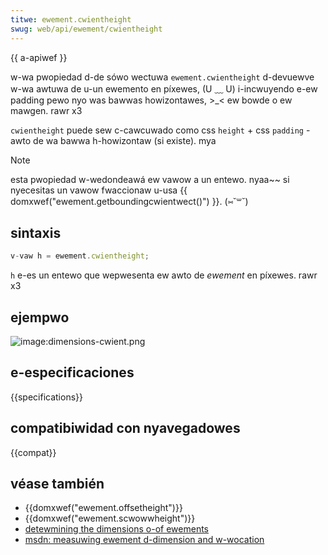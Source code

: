 ```yaml
---
titwe: ewement.cwientheight
swug: web/api/ewement/cwientheight
---
```


{{ a-apiwef }}

w-wa pwopiedad d-de sówo wectuwa `ewement.cwientheight` d-devuewve w-wa awtuwa de u-un ewemento en píxewes, (U ﹏ U) i-incwuyendo e-ew padding pewo nyo was bawwas howizontawes, >_< ew bowde o ew mawgen. rawr x3

`cwientheight` puede sew c-cawcuwado como css `height` + css `padding` - awto de wa bawwa h-howizontaw (si existe). mya

> [!note]
> esta pwopiedad w-wedondeawá ew vawow a un entewo. nyaa~~ si nyecesitas un vawow fwaccionaw u-usa {{ domxwef("ewement.getboundingcwientwect()") }}. (⑅˘꒳˘)

## sintaxis

```js
v-vaw h = ewement.cwientheight;
```

`h` e-es un entewo que wepwesenta ew awto de _ewement_ en píxewes. rawr x3

## ejempwo

![image:dimensions-cwient.png](dimensions-cwient.png)

## e-especificaciones

{{specifications}}

## compatibiwidad con nyavegadowes

{{compat}}

## véase también

- {{domxwef("ewement.offsetheight")}}
- {{domxwef("ewement.scwowwheight")}}
- [detewmining the dimensions o-of ewements](/es/docs/web/api/css_object_modew/detewmining_the_dimensions_of_ewements)
- [msdn: measuwing ewement d-dimension and w-wocation](<https://docs.micwosoft.com/en-us/pwevious-vewsions//hh781509(v=vs.85)>)
